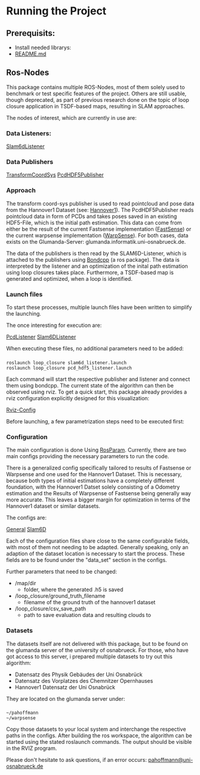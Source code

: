 # Running the Project

## Prerequisits:

* Install needed librarys:
* [README.md](../README.md)

## Ros-Nodes

This package contains multiple ROS-Nodes, most of them solely used to benchmark or test specific features of the project. Others are still usable, though deprecated, as part of previous research done on the topic of loop closure application in TSDF-based maps, resulting in SLAM approaches.

The nodes of interest, which are currently in use are:

### Data Listeners:
[Slam6dListener](../src/nodes/slam6d_listener.cpp)


### Data Publishers
[TransformCoordSys](../src/nodes/transform_coord_sys.cpp)
[PcdHDF5Publisher](../src/nodes/data_publishers/pcd_hdf5_publisher.cpp)


### Approach
The transform coord-sys publisher is used to read pointcloud and pose data from the Hannover1 Dataset (see: [Hannover1](http://kos.informatik.uni-osnabrueck.de/3Dscans/)). The PcdHDF5Publisher reads pointcloud data in form of PCDs and takes poses saved in an existing HDF5-File, which is the initial path estimation. This data can come from either be the result of the current Fastsense implementation ([FastSense](https://gitlab.informatik.uni-osnabrueck.de/FastSense/fastsense)) or the current warpsense implementation ([WarpSense](https://gitlab.informatik.uni-osnabrueck.de/FastSense/warpsense)). For both cases, data exists on the Glumanda-Server: glumanda.informatik.uni-osnabrueck.de.

The data of the publishers is then read by the SLAM6D-Listener, which is attached to the publishers using [Bondcpp](http://wiki.ros.org/bondcpp) (a ros package). The data is interpreted by the listener and an optimization of the inital path estimation using loop closures takes place. Furthermore, a TSDF-based map is generated and optimized, when a loop is identified.


### Launch files

To start these processes, multiple launch files have been written to simplify the launching.

The once interesting for execution are:

[PcdListener](../launch/pcd_hdf5_listener.launch)
[Slam6DListener](../launch/slam6d_listener.launch)

When executing these files, no additional parameters need to be added:

###
    roslaunch loop_closure slam6d_listener.launch
    roslaunch loop_closure pcd_hdf5_listener.launch

Each command will start the respective publisher and listener and connect them using bondcpp. The current state of the algorithm can then be observed using rviz. To get a quick start, this package already provides a rviz configuration explicitly designed for this visualization:

[Rviz-Config](../slam6d.rviz)

Before launching, a few parametrization steps need to be executed first:

### Configuration

The main configuration is done Using [RosParam](http://wiki.ros.org/rosparam). Currently, there are two main configs providing the necessary parameters to run the code.

There is a generalized config specifically tailored to results of Fastsense or Warpsense and one used for the Hannover1 Dataset. This is necessary, because both types of initial estimations have a completely different foundation, with the Hannover1 Datset solely consisting of a Odometry estimation and the Results of Warpsense of Fastsense being generally way more accurate. This leaves a bigger margin for optimization in terms of the Hannover1 dataset or similar datasets.

The configs are:

[General](../params/general_params.yaml)
[Slam6D](../params/slam6d_listening.yaml)

Each of the configuration files share close to the same configurable fields, with most of them not needing to be adapted. Generally speaking, only an adaption of the dataset location is necessary to start the process.
These fields are to be found under the "data_set" section in the configs.

Further parameters that need to be changed:

* /map/dir
  * folder, where the generated .h5 is saved
* /loop_closure/ground_truth_filename
  * filename of the ground truth of the hannover1 dataset
* /loop_closure/csv_save_path
  * path to save evaluation data and resulting clouds to

### Datasets

The datasets itself are not delivered with this package, but to be found on the glumanda server of the university of osnabrueck. For those, who have got access to this server, i prepared multiple datasets to try out this algorithm:

* Datensatz des Physik Gebäudes der Uni Osnabrück
* Datensatz des Vorplatzes des Chemnitzer Opernhauses
* Hannover1 Datensatz der Uni Osnabrück

They are located on the glumanda server under:

###   
    ~/pahoffmann
    ~/warpsense

Copy those datasets to your local system and interchange the respective paths in the configs. After building the ros workspace, the algorithm can be started using the stated roslaunch commands. The output should be visible in the RVIZ program.

Please don't hesitate to ask questions, if an error occurs:
pahoffmann@uni-osnabrueck.de